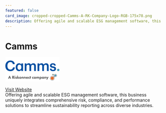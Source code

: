 ```yaml
---
featured: false
card_image: cropped-cropped-Camms-A-RK-Company-Logo-RGB-175x78.png
description: Offering agile and scalable ESG management software, this business uniquely integrates comprehensive risk, compliance, and performance solutions to streamline sustainability reporting across diverse industries.
---
```


# Camms
<img src="cropped-cropped-Camms-A-RK-Company-Logo-RGB-175x78.png" alt="Logo" style="max-width: 200px; height: auto;">

<a href="https://cammsgroup.com/solutions/esg-environmental-social-governance-software/">Visit Website</a>  
Offering agile and scalable ESG management software, this business uniquely integrates comprehensive risk, compliance, and performance solutions to streamline sustainability reporting across diverse industries.
